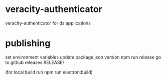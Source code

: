 # veracity-authenticator

veracity-authenticator for ds applications

# publishing

set environment variables
update package.json version
npm run release
go to github releases
RELEASE!

(for local build run npm run electron:build)
